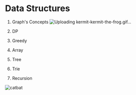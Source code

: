 # Data Structures


1. Graph's Concepts
![Uploading kermit-kermit-the-frog.gif…]()

2. DP
3. Greedy
4. Array
5. Tree
6. Trie
7. Recursion

![catbat](https://github.com/user-attachments/assets/66390f03-d516-40cb-b234-e7e894a624f7)

